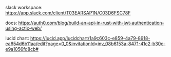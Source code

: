 






slack workspace: https://app.slack.com/client/T03EARSAP1N/C03D6FSC78F

docs: https://auth0.com/blog/build-an-api-in-rust-with-jwt-authentication-using-actix-web/

lucid chart: https://lucid.app/lucidchart/1a9c603c-e859-4a79-8918-ea654d6b11aa/edit?page=0_0&invitationId=inv_08b6153a-8471-41c2-b30c-e9a1056fd8cb#